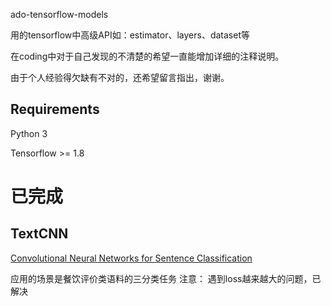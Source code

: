 ado-tensorflow-models

用的tensorflow中高级API如：estimator、layers、dataset等

在coding中对于自己发现的不清楚的希望一直能增加详细的注释说明。

由于个人经验得欠缺有不对的，还希望留言指出，谢谢。
## Requirements
Python 3

Tensorflow >= 1.8

# 已完成
## TextCNN
[Convolutional Neural Networks for Sentence Classification](https://arxiv.org/abs/1408.5882)

应用的场景是餐饮评价类语料的三分类任务
注意： 遇到loss越来越大的问题，已解决
